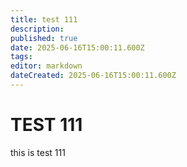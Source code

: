 ```yaml
---
title: test 111
description: 
published: true
date: 2025-06-16T15:00:11.600Z
tags: 
editor: markdown
dateCreated: 2025-06-16T15:00:11.600Z
---
```


# TEST 111
this is test 111
